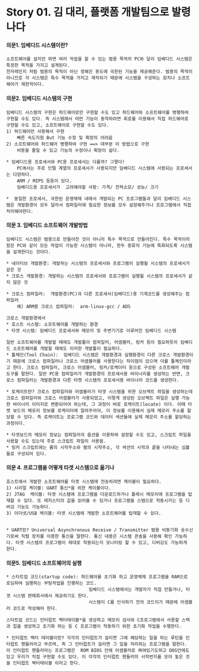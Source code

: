 # Story 01. 김 대리, 플랫폼 개발팀으로 발령나다

#### 의문1. 임베디드 시스템이란?
	소프트웨어를 설치만 하면 여러 작업을 할 수 있는 범용 목적의 PC와 달리 임베디드 시스템은 특정한 목적을 가지고 설계된다.
	전자레인지 처럼 범용의 목적이 아닌 정해진 용도에 국한된 기능을 제공해준다. 범용의 목적이 아니므로 각 시스템은 특수 목적을 가지고 제작되기 때문에 시스템을 구성하는 장치나 소프트웨어가 제한적이다.

#### 의문2. 임베디드 시스템의 구현
	임베디드 시스템의 구현은 하드웨어로만 구현할 수도 있고 하드웨어와 소프트웨어를 병행하여 구현할 수도 있다. 즉 시스템에서 어떤 기능이 동작하려면 회로를 이용해서 직접 하드웨어로 구현할 수도 있고, 소프트웨어로 구현할 수도 있다.
	1) 하드웨어만 사용해서 구현
		빠른 속도지원 But 기능 수정 및 확장의 어려움
	2) 소프트웨어와 하드웨어 병행하여 구현 ==> 대부분 이 방법으로 구현
		비용을 줄일 수 있고 기능의 수정이나 확장이 쉽다.

	* 임베디드용 프로세서와 PC용 프로세서는 다를까? 그렇다!
		PC에서는 주로 인텔 계열의 프로세서가 사용되지만 임베디드 시스템에 사용되는 프로세서는 다양하다. 
		ARM / MIPS 등등이 있다. 
		임베디드용 프로세서가  고려해야할 사항: 가격/ 전력소모/ 성능/ 크기

	*  동일한 프로세서, 국한된 운영체제 내에서 개발되는 PC 프로그램들과 달리 임베디드 시스템은 개발환경이 모두 달라서 컴파일러에 필요한 정보를 모두 설정해주거나 프로그램에서 직접 처리해야한다.

#### 의문 3. 임베디드 소프트웨어 개발방법
	임베디드 시스템은 범용으로 만들어진 것이 아니라 특수 목적으로 만들어진다. 특수 목적이라 함은 PC와 같이 모든 작업이 가능한 시스템이 아니라, 한두 종류의 기능에 특화되도록 시스템을 설계한다는 것이다. 

	* 네이티브 개발환경: 개발하는 시스템의 프로세서와 프로그램이 실행될 시스템의 프로세서가 같은 것
	* 크로스 개발환경: 개발하는 시스템의 프로세서와 프로그램이 실행될 시스템의 프로세서가 같지 않은 것

	* 크로스 컴파일러:  개발환경(PC)과 다른 프로세서(임베디드)용 기계코드를 생성해주는 컴파일러
		예) ARM용 크로스 컴파일러:  arm-linux-gcc / ADS
	
	크로스 개발환경에서 
	* 호스트 시스템: 소프트웨어를 개발하는 환경
	* 타겟 시스템: 임베디드 프로세서와 메모리 및 주변기기로 이루어진 임베디드 시스템

	일반 소프트웨어를 개발할 때에도 개발툴이 컴파일러, 어셈블러, 링커 등이 필요하듯이 임베디드 소프트웨어를 개발할 때에도 이러한 개발툴이 필요하다.
	* 툴체인(Tool Chain):  임베디드 시스템은 개발환경과 실행환경이 다른 크로스 개발환경이기 때문에 크로스 컴파일러나 크로스 어셈블러를 사용한다는 차이점이 있으며 이를 툴체인이라고 한다. 크로스 컴파일러, 크로스 어셈블러, 링커/로케이터 등으로 구성된 소프트웨어 개발도구를 말한다. 일반 PC용 컴파일러가 개발환경의 프로세서용 바이너리를 생성하는 반면, 크로스 컴파일러는 개발환경과 다른 타켓 시스템의 프로세서용 바이너리 코드를 생성한다. 

	* 로케이트란? 크로스 컴파일러와 어셈블러가 타겟 시스템을 위한 오브젝트 파일을 생성하는데 크로스 컴파일러와 크로스 어셈블러가 사용되었고, 이렇게 생성된 오브젝트 파일은 실행 가능한 바이너리 이미지로 변환되어야 하는데, 그 과정이 바로 로케이트(locate) 이다. 이때 타켓 보드의 메모리 정보를 로케이터에 알려주어야, 이 정보를 이용해서 실제 메모리 주소를 할당할 수 있다. 즉 로케이트는 프로그램 코드와 데이터 섹션들에 실제 메모리 주소를 할당하는 과정이다.

	* 타겟보드의 메모리 정보는 컴파일러의 옵션을 이용하여 설정할 수도 있고, 스크립트 파일을 사용할 수도 있는데 주로 스크립트 파일이 사용됨. 
	* 링커 스크립트에는 롬의 시작주소와 램의 시작주소, 각 섹션의 시작과 끝을 나타내는 심볼들로 구성되어 있다.


#### 의문 4. 프로그램을 어떻게 타겟 시스템으로 옮기나
	호스트에서 개발한 소프트웨어를 타겟 시스템에 전송하려면 케이블이 필요하다.
	1) 시리얼 케이블: UART 통신*을 위한 케이블이다.
	2) JTAG  케이블: 타겟 시스템에 프로그램을 다운로드하거나 플래시 메모리에 프로그램을 탑재할 수 있다. 또 레지스터의 값을 읽어올 수 있거나 프로그램을 스템으로 작동시키는 등 디버깅 기능도 가능하다.
	3) 이더넷/USB 케이블: 타겟 시스템에 개발한 소프트웨어를 탑재할 수 있다.


	* UART란? Universal Asynchronous Receive / Transmitter 범용 비동기화 송수신기로써 직렬 장치를 이용한 통신을 말한다. 통신 내용은 시스템 콘솔을 사용해 확인 가능하다. 타겟 시스템의 프로그램이 제대로 작동되는지 모니터링 할 수 있고, 디버깅도 가능하게 한다.


#### 의문5. 임베디드 소프트웨어의 실행
	* 스타트업 코드(startup code): 하드웨어를 초기화 하고 운영체제 프로그램을 RAM으로 로딩하여 실행하는 부팅작업을 진행하는 코드. 
								   임베디드 시스템에서는 개발자가 직접 만들거나, 타겟 시스템 판매회사에서 제공하기도 한다.
								   시스템이 C를 인식하기 전의 코드이기 때문에 어셈블러 코드로 작성해야 한다.
	
	스타트업 코드는 인터럽트 벡터테이블*을 생성하고 메모리 검사와 C프로그램에서 사용할 스택과 힙을 생성하고 초기화 하는 등 C 프로그램이 작동하기 위한 초기화 작업을 수행한다. 

	* 인터럽트 벡터 테이블이란? 각각의 인터럽트가 걸리면 그에 해당하는 일을 하는 루틴을 인터럽트 핸들러라고 부르며, 즉 그 인터럽트가 걸리면 그 일을 처리하는 프로그램을 말한다. 이 인터럽트 핸들러라는 프로그램은  ROM BIOS 안에 어셈블러로 짜여있기도하고 DOS안에도 있고 우리가 직접 구현할 수도 있다. 이 각각의 인터럽트 핸들러의 시작번지를 모아 놓은 것을 인터럽트 벡터테이블 이라고 한다.
